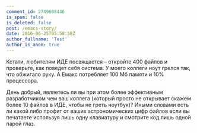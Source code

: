 ```yaml
---
comment_id: 2749608446
is_spam: false
is_deleted: false
post: /emacs-story/
date: 2016-06-25T05:58:58Z
author_fullname: 'Test'
author_is_anon: true
---
```


<p>Кстати, любителям ИДЕ посвящается – откройте 400 файлов и проверьте, как поведет себя система. У моего коллеги ноут грелся так, что обжигало руку. А Емакс потребляет 100 Мб памяти и 10% процессора.</p><p>День добрый, являетесь ли вы при этом более эффективным разработчиком чем ваш коллега (который просто не открывает скажем более 10 файлов в ИДЕ, чтобы не греть ноутбук)? Иными словами есть ли какой либо профит от ваших астрономических цифр файлов если вы печатаете используя лишь одну клавиатуру и смотрите код лишь одной парой глаз.</p>
